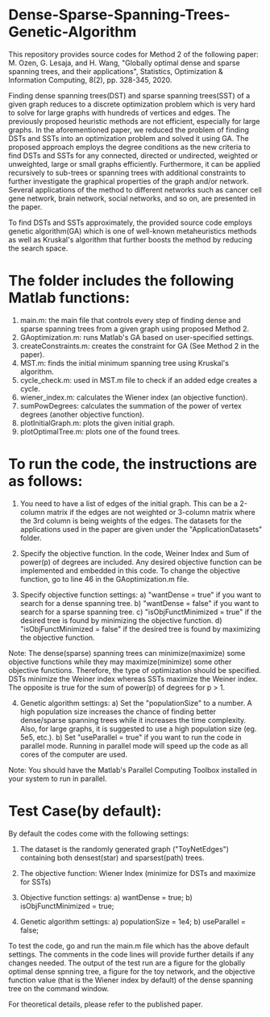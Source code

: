# Dense-Sparse-Spanning-Trees-Genetic-Algorithm
This repository provides source codes for Method 2 of the following paper:
M. Ozen, G. Lesaja, and H. Wang, "Globally optimal dense and sparse spanning trees, and their applications", Statistics, Optimization & Information Computing, 8(2), pp. 328-345, 2020.

Finding dense spanning trees(DST) and sparse spanning trees(SST) of a given graph reduces to a discrete optimization problem which is very hard to solve for large graphs with hundreds of vertices and edges. The previously proposed heuristic methods are not efficient, especially for large graphs. In the aforementioned paper, we reduced the problem of finding DSTs and SSTs into an optimization problem and solved it using GA. The proposed approach employs the degree conditions as the new criteria to find DSTs and SSTs for any connected, directed or undirected, weighted or unweighted, large or small graphs efficiently. Furthermore, it can be applied recursively to sub-trees or spanning trees with additional constraints to further investigate the graphical properties of the graph and/or network. Several applications of the method to different networks such as cancer cell gene network, brain network, social networks, and so on, are presented in the paper.

To find DSTs and SSTs approximately, the provided source code employs genetic algorithm(GA) which is one of well-known metaheuristics methods as well as Kruskal's algorithm that further boosts the method by reducing the search space.

# The folder includes the following Matlab functions:

1. main.m: the main file that controls every step of finding dense and sparse spanning trees from a given graph using proposed Method 2.
2. GAoptimization.m: runs Matlab's GA based on user-specified settings.
3. createConstraints.m: creates the constraint for GA (See Method 2 in the paper).
4. MST.m: finds the initial minimum spanning tree using Kruskal's algorithm.
5. cycle_check.m: used in MST.m file to check if an added edge creates a cycle.
6. wiener_index.m: calculates the Wiener index (an objective function).
7. sumPowDegrees: calculates the summation of the power of vertex degrees (another objective function).
8. plotInitialGraph.m: plots the given initial graph.
9. plotOptimalTree.m: plots one of the found trees. 


# To run the code, the instructions are as follows:
    
1. You need to have a list of edges of the initial graph. This can be a 2-column matrix if the edges are not weighted or 3-column matrix where the 3rd column is being weights of the edges. The datasets for the applications used in the paper are given under the "ApplicationDatasets" folder.

2. Specify the objective function. In the code, Weiner Index and Sum of power(p) of degrees are included. Any desired objective function can be implemented and embedded in this code. To change the objective function, go to line 46 in the GAoptimization.m file.

3. Specify objective function settings: a) "wantDense = true" if you want to search for a dense spanning tree. b) "wantDense = false" if you want to search for a sparse spanning tree. c) "isObjFunctMinimized = true" if the desired tree is found by minimizing the objective function. d) "isObjFunctMinimized = false" if the desired tree is found by maximizing the objective function.

Note: The dense(sparse) spanning trees can minimize(maximize) some objective functions while they may maximize(minimize) some other objective functions. Therefore, the type of optimization should be specified. DSTs minimize the Weiner index whereas SSTs maximize the Weiner index. The opposite is true for the sum of power(p) of degrees for p > 1.

4. Genetic algorithm settings: a) Set the "populationSize" to a number. A high population size increases the chance of finding better dense/sparse spanning trees while it increases the time complexity. Also, for large graphs, it is suggested to use a high population size (eg. 5e5, etc.). b) Set "useParallel = true" if you want to run the code in parallel mode. Running in parallel mode will speed up the code as all cores of the computer are used.

Note: You should have the Matlab's Parallel Computing Toolbox installed in your system to run in parallel.

# Test Case(by default):
By default the codes come with the following settings:
1. The dataset is the randomly generated graph ("ToyNetEdges") containing both densest(star) and sparsest(path) trees.

2. The objective function: Wiener Index (minimize for DSTs and maximize for SSTs)

3. Objective function settings: a) wantDense = true; b) isObjFunctMinimized = true;

4. Genetic algorithm settings: a) populationSize = 1e4; b) useParallel = false;

To test the code, go and run the main.m file which has the above default settings. The comments in the code lines will provide further details if any changes needed. The output of the test run are a figure for the globally optimal dense spnning tree, a figure for the toy network, and the objective function value (that is the Wiener index by default) of the dense spanning tree on the command window. 

For theoretical details, please refer to the published paper.
